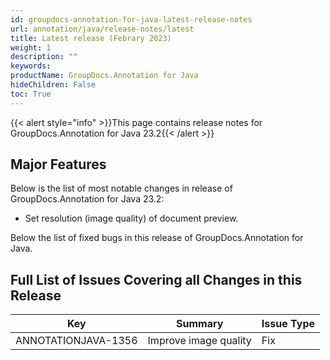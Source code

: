 ```yaml
---
id: groupdocs-annotation-for-java-latest-release-notes
url: annotation/java/release-notes/latest
title: Latest release (Febrary 2023)
weight: 1
description: ""
keywords: 
productName: GroupDocs.Annotation for Java
hideChildren: False
toc: True
---
```


{{< alert style="info" >}}This page contains release notes for GroupDocs.Annotation for Java 23.2{{< /alert >}}

## Major Features

Below is the list of most notable changes in release of GroupDocs.Annotation for Java 23.2:
* Set resolution (image quality) of document preview.

Below the list of fixed bugs in this release of GroupDocs.Annotation for Java.

## Full List of Issues Covering all Changes in this Release

| Key | Summary | Issue Type |
| --- | --- | --- |
| ANNOTATIONJAVA-1356 | Improve image quality | Fix |
